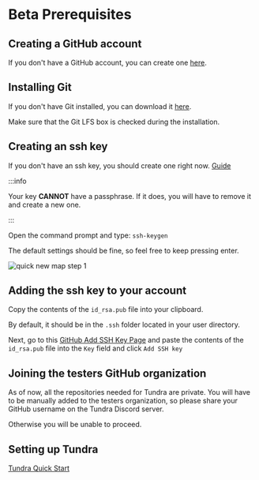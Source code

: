 # Beta Prerequisites

## Creating a GitHub account

If you don't have a GitHub account, you can create one [here](https://github.com/join).

## Installing Git

If you don't have Git installed, you can download it [here](https://git-scm.com/downloads).

Make sure that the Git LFS box is checked during the installation.

## Creating an ssh key

If you don't have an ssh key, you should create one right now. [Guide](https://docs.gitlab.com/ee/ssh/#generate-an-ssh-key-pair)

:::info

Your key **CANNOT** have a passphrase. If it does, you will have to remove it and create a new one.

:::

Open the command prompt and type: `ssh-keygen`

The default settings should be fine, so feel free to keep pressing enter.

![quick new map step 1](../_images/ssh-keygen.png)

## Adding the ssh key to your account

Copy the contents of the `id_rsa.pub` file into your clipboard.

By default, it should be in the `.ssh` folder located in your user directory.

Next, go to this [GitHub Add SSH Key Page](https://github.com/settings/ssh/new) and paste the contents of the `id_rsa.pub` file into the `Key` field and click `Add SSH key`

## Joining the testers GitHub organization

As of now, all the repositories needed for Tundra are private. You will have to be manually added to the testers organization, so please share your GitHub username on the Tundra Discord server.

Otherwise you will be unable to proceed.

## Setting up Tundra

[Tundra Quick Start](editor-setup)
